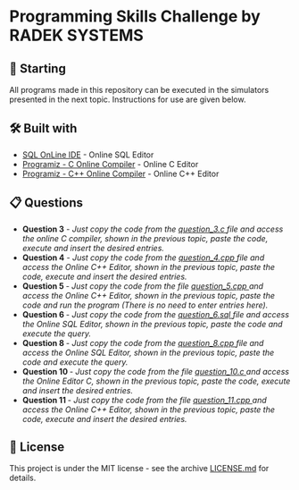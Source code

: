 # Programming Skills Challenge by RADEK SYSTEMS

## 🚀 Starting

All programs made in this repository can be executed in the simulators presented in the next topic. Instructions for use are given below.

## 🛠️ Built with

* [SQL OnLine IDE](https://sqliteonline.com/) - Online SQL Editor
* [Programiz - C Online Compiler](https://www.programiz.com/c-programming/online-compiler/) - Online C Editor
* [Programiz - C++ Online Compiler](https://www.programiz.com/cpp-programming/online-compiler/) - Online C++ Editor

## 📋 Questions

<ul> 
 <li> 
     <b>Question 3</b> - <i>Just copy the code from the <a href= https://github.com/IsaacMartins12/test_radek_systems/blob/main/question_3.c > question_3.c </a> file and access the online C compiler, shown in the previous topic, paste the code, execute and insert the desired entries.</i >
 </li>
   
 <li> 
     <b>Question 4</b> - <i>Just copy the code from the <a href= https://github.com/IsaacMartins12/test_radek_systems/blob/main/question_4.cpp > question_4.cpp </a> file and access the Online C++ Editor, shown in the previous topic, paste the code, execute and insert the desired entries.</i >
 </li>
   
 <li> 
   <b> Question 5 </b>- <i>Just copy the code from the file <a href= https://github.com/IsaacMartins12/test_radek_systems/blob/main/question_5.cpp > question_5.cpp </a> and access the Online C++ Editor, shown in the previous topic, paste the code and run the program
  (There is no need to enter entries here).</i>
 </li>
   
 <li> 
  <b> Question 6 </b> - <i> Just copy the code from the <a href= https://github.com/IsaacMartins12/test_radek_systems/blob/main/question_6.sql > question_6.sql </a> file and access the Online SQL Editor, shown in the previous topic, paste the code and execute the query. </i>
 </li>
   
 <li> 
  <b> Question 8 </b> - <i> Just copy the code from the <a href= https://github.com/IsaacMartins12/test_radek_systems/blob/main/question_8.cpp > question_8.cpp </a> file and access the Online SQL Editor, shown in the previous topic, paste the code and execute the query. </i>
 </li>
  
 <li> 
   <b>Question 10 </b> - <i> Just copy the code from the file <a href= https://github.com/IsaacMartins12/test_radek_systems/blob/main/question_10.c > question_10.c </a> and access the Online Editor C, shown in the previous topic, paste the code, execute and insert the desired entries. </i>
 </li>
   
 <li>  
   <b>Question 11 </b> - <i> Just copy the code from the file <a href= https://github.com/IsaacMartins12/test_radek_systems/blob/main/question_11.cpp > question_11.cpp </a> and access the Online C++ Editor, shown in the previous topic, paste the code, execute and insert the desired entries. </i>
 </li>

</ul>

## 📄 License

This project is under the MIT license - see the archive [LICENSE.md](https://github.com/usuario/projeto/licenca) for details.
